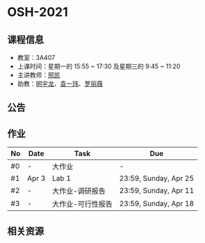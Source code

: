# OSH-2021

## 课程信息

- 教室：3A407
- 上课时间：星期一的 15:55 ~ 17:30 及星期三的 9:45 ~ 11:20
- 主讲教师：[邢凯](mailto:kxing@ustc.edu.cn)
- 助教：[明宇龙](mailto:ta@mail.myl.moe)、[袁一玮](mailto:totoroyyw@gmail.com)、[罗丽薇](mailto:loliw32768@gmail.com)

## 公告

## 作业

| No  | Date | Task | Due |
| --- | ---- | ---- | --- |
| #0  | -    | 大作业    | -   |
| #1  | Apr 3  | Lab 1   | 23:59, Sunday, Apr 25  |
| #2  | -    | 大作业-调研报告    | 23:59, Sunday, Apr 11  |
| #3  | -    | 大作业-可行性报告    | 23:59, Sunday, Apr 18   |

## 相关资源

